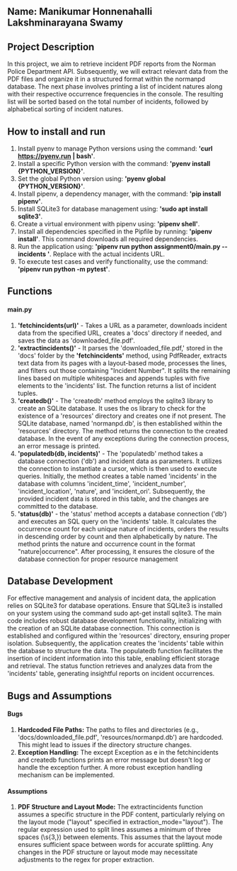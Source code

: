 ## Name: Manikumar Honnenahalli Lakshminarayana Swamy

## Project Description 
In this project, we aim to retrieve incident PDF reports from the Norman Police Department API. Subsequently,
we will extract relevant data from the PDF files and organize it in a structured format within the normanpd database. 
The next phase involves printing a list of incident natures along with their respective occurrence frequencies in the console. 
The resulting list will be sorted based on the total number of incidents, followed by alphabetical sorting of incident natures.

## How to install and run
1. Install pyenv to manage Python versions using the command: **'curl https://pyenv.run | bash'**.
2. Install a specific Python version with the command: **'pyenv install {PYTHON_VERSION}'**.
3. Set the global Python version using: **'pyenv global {PYTHON_VERSION}'**.
4. Install pipenv, a dependency manager, with the command: **'pip install pipenv'**.
5. Install SQLite3 for database management using: **'sudo apt install sqlite3'**.
6. Create a virtual environment with pipenv using: **'pipenv shell'**.
7. Install all dependencies specified in the Pipfile by running: **'pipenv install'**. This command downloads all required dependencies.
8. Run the application using: **'pipenv run python assignment0/main.py --incidents <url>'**. Replace <url> with the actual incidents URL.
9. To execute test cases and verify functionality, use the command: **'pipenv run python -m pytest'**.

## Functions
#### main.py
1. **'fetchincidents(url)'** - Takes a URL as a parameter, downloads incident data from the specified URL, creates a 'docs' directory if needed, and saves the data as 'downloaded_file.pdf'.
2. **'extractincidents()'** - It parses the 'downloaded_file.pdf,' stored in the 'docs' folder by the **'fetchincidents'** method, using PdfReader, extracts text data from its pages with a layout-based mode, processes the lines, and filters out those containing "Incident Number". It splits the remaining lines based on multiple whitespaces and appends tuples with five elements to the 'incidents' list. The function returns a list of incident tuples.
3. **'createdb()'** - The 'createdb' method employs the sqlite3 library to create an SQLite database. It uses the os library to check for the existence of a 'resources' directory and creates one if not present. The SQLite database, named 'normanpd.db', is then established within the 'resources' directory. The method returns the connection to the created database. In the event of any exceptions during the connection process, an error message is printed.
4. **'populatedb(db, incidents)'** - The 'populatedb' method takes a database connection ('db') and incident data as parameters. It utilizes the connection to instantiate a cursor, which is then used to execute queries. Initially, the method creates a table named 'incidents' in the database with columns 'incident_time', 'incident_number', 'incident_location', 'nature', and 'incident_ori'. Subsequently, the provided incident data is stored in this table, and the changes are committed to the database.
5. **'status(db)'** - the 'status' method accepts a database connection ('db') and executes an SQL query on the 'incidents' table. It calculates the occurrence count for each unique nature of incidents, orders the results in descending order by count and then alphabetically by nature. The method prints the nature and occurrence count in the format "nature|occurrence". After processing, it ensures the closure of the database connection for proper resource management 

## Database Development
For effective management and analysis of incident data, the application relies on SQLite3 for database operations. Ensure that SQLite3 is installed on your system using the command sudo apt-get install sqlite3. The main code includes robust database development functionality, initializing with the creation of an SQLite database connection. This connection is established and configured within the 'resources' directory, ensuring proper isolation. Subsequently, the application creates the 'incidents' table within the database to structure the data. The populatedb function facilitates the insertion of incident information into this table, enabling efficient storage and retrieval. The status function retrieves and analyzes data from the 'incidents' table, generating insightful reports on incident occurrences.

## Bugs and Assumptions
#### Bugs
1. **Hardcoded File Paths:** The paths to files and directories (e.g., 'docs/downloaded_file.pdf', 'resources/normanpd.db') are hardcoded. This might lead to issues if the directory structure changes.
2. **Exception Handling:** The except Exception as e in the fetchincidents and createdb functions prints an error message but doesn't log or handle the exception further. A more robust exception handling mechanism can be implemented.

#### Assumptions
1. **PDF Structure and Layout Mode:** The extractincidents function assumes a specific structure in the PDF content, particularly relying on the layout mode ("layout" specified in extraction_mode="layout"). The regular expression used to split lines assumes a minimum of three spaces (\s{3,}) between elements. This assumes that the layout mode ensures sufficient space between words for accurate splitting. Any changes in the PDF structure or layout mode may necessitate adjustments to the regex for proper extraction.